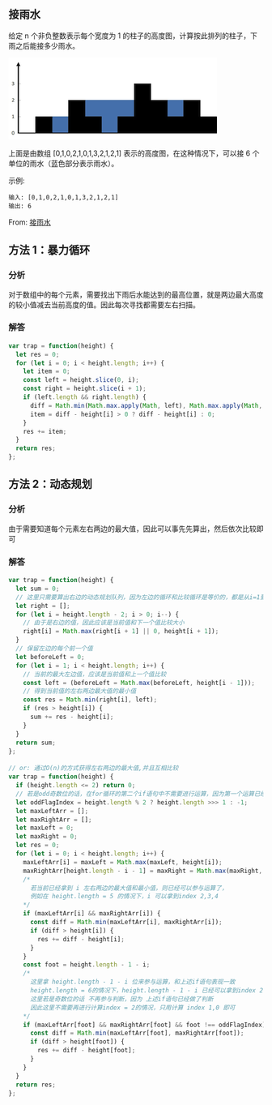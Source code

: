 ## 接雨水

给定 n 个非负整数表示每个宽度为 1 的柱子的高度图，计算按此排列的柱子，下雨之后能接多少雨水。

<img src="../../../static/42.png"/>

上面是由数组 [0,1,0,2,1,0,1,3,2,1,2,1] 表示的高度图，在这种情况下，可以接 6 个单位的雨水（蓝色部分表示雨水）。

示例:

```
输入: [0,1,0,2,1,0,1,3,2,1,2,1]
输出: 6
```
From: [接雨水](https://leetcode-cn.com/problems/trapping-rain-water/submissions/)
## 方法 1：暴力循环

### 分析

对于数组中的每个元素，需要找出下雨后水能达到的最高位置，就是两边最大高度的较小值减去当前高度的值。因此每次寻找都需要左右扫描。

### 解答

```javascript
var trap = function(height) {
  let res = 0;
  for (let i = 0; i < height.length; i++) {
    let item = 0;
    const left = height.slice(0, i);
    const right = height.slice(i + 1);
    if (left.length && right.length) {
      diff = Math.min(Math.max.apply(Math, left), Math.max.apply(Math, right));
      item = diff - height[i] > 0 ? diff - height[i] : 0;
    }
    res += item;
  }
  return res;
};
```

## 方法 2：动态规划

### 分析

由于需要知道每个元素左右两边的最大值，因此可以事先先算出，然后依次比较即可

### 解答

```javascript
var trap = function(height) {
  let sum = 0;
  // 这里只需要算出右边的动态规划队列，因为左边的循环和比较循环是等价的，都是从i=1到i<height.length
  let right = [];
  for (let i = height.length - 2; i > 0; i--) {
    // 由于是右边的值，因此应该是当前值和下一个值比较大小
    right[i] = Math.max(right[i + 1] || 0, height[i + 1]);
  }
  // 保留左边的每个前一个值
  let beforeLeft = 0;
  for (let i = 1; i < height.length; i++) {
    // 当前的最大左边值，应该是当前值和上一个值比较
    const left = (beforeLeft = Math.max(beforeLeft, height[i - 1]));
    // 得到当前值的左右两边最大值的最小值
    const res = Math.min(right[i], left);
    if (res > height[i]) {
      sum += res - height[i];
    }
  }
  return sum;
};

// or: 通过O(n)的方式获得左右两边的最大值,并且互相比较
var trap = function(height) {
  if (height.length <= 2) return 0;
  // 若是odd奇数位的话，在for循环的第二个if语句中不需要进行运算，因为第一个运算已经计算过了
  let oddFlagIndex = height.length % 2 ? height.length >>> 1 : -1;
  let maxLeftArr = [];
  let maxRightArr = [];
  let maxLeft = 0;
  let maxRight = 0;
  let res = 0;
  for (let i = 0; i < height.length; i++) {
    maxLeftArr[i] = maxLeft = Math.max(maxLeft, height[i]);
    maxRightArr[height.length - i - 1] = maxRight = Math.max(maxRight, height[height.length - i - 1]);
    /*
      若当前已经拿到 i 左右两边的最大值和最小值，则已经可以参与运算了，
      例如在 height.length = 5 的情况下，i 可以拿到index 2,3,4
    */
    if (maxLeftArr[i] && maxRightArr[i]) {
      const diff = Math.min(maxLeftArr[i], maxRightArr[i]);
      if (diff > height[i]) {
        res += diff - height[i];
      }
    }
    const foot = height.length - 1 - i;
    /*
      这里拿 height.length - 1 - i 位来参与运算，和上述if语句表现一致
      height.length = 6的情况下，height.length - 1 - i 已经可以拿到index 2,1,0
      这里若是奇数位的话 不再参与判断，因为 上述if语句已经做了判断
      因此这里不需要再进行计算index = 2的情况，只用计算 index 1,0 即可
    */
    if (maxLeftArr[foot] && maxRightArr[foot] && foot !== oddFlagIndex) {
      const diff = Math.min(maxLeftArr[foot], maxRightArr[foot]);
      if (diff > height[foot]) {
        res += diff - height[foot];
      }
    }
  }
  return res;
};
```
